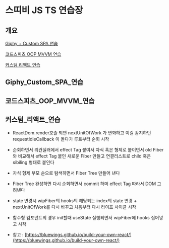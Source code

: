 # 스띠비 JS TS 연습장

## 개요
 [Giphy + Custom SPA 연습](##Giphy_Custom_SPA_연습)

 [코드스피츠 OOP MVVM 연습](##코드스피츠_OOP_MVVM_연습)

 [커스텀 리액트 연습](##커스텀_리액트_연습)

## Giphy_Custom_SPA_연습

## 코드스피츠_OOP_MVVM_연습
  
## 커스텀_리액트_연습
- ReactDom.render호출 되면 nextUnitOfWork 가 변화하고 이걸 감지하던 requestIdleCallback 이 돌다가 루트부터 순회 시작
- 순회하면서 리컨실러에서 effect Tag 붙여서 자식 혹은 형제로 붙이면서 old Fiber와 비교해서 effect Tag 붙인 새로운 Fiber 만들고 연결리스트로 child 혹은 sibiling 형태로 붙인다
- 자식 형제 부모 순으로 탐색하면서 Fiber Tree 만들어 낸다
- Fiber Tree 완성하면 다시 순회하면서 commit 하며 effect Tag 따라서 DOM 그려낸다
- state 변경시 wipFiber의 hooks의 해당되는 index의 state 변경 + nextUnitOfWork를 다시 바꾸고 처음부터 다시 라이프 사이클 시작
- 함수형 컴포넌트의 경우 init할때 useState 실행되면서 wipFiber에 hooks 집어넣고 시작

- 참고 : [https://bluewings.github.io/build-your-own-react/](https://bluewings.github.io/build-your-own-react/)
